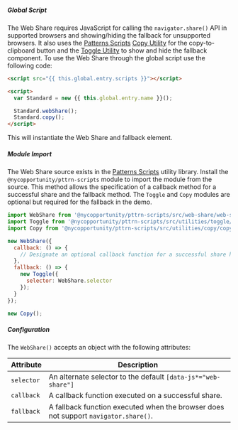 <!-- Headers start with h5 ##### -->

##### Global Script

The Web Share requires JavaScript for calling the `navigator.share()` API in supported browsers and showing/hiding the fallback for unsupported browsers. It also uses the <a href="https://github.com/CityOfNewYork/patterns-scripts/" target="_blank" rel="noopener nofollow">Patterns Scripts</a> <a href="https://github.com/CityOfNewYork/patterns-scripts/tree/main/src/copy" target="_blank" rel="noopener nofollow">Copy Utility</a> for the copy-to-clipboard button and the <a href="https://github.com/CityOfNewYork/patterns-scripts/tree/main/src/toggle" target="_blank" rel="noopener nofollow">Toggle Utility</a> to show and hide the fallback component. To use the Web Share through the global script use the following code:

```html
<script src="{{ this.global.entry.scripts }}"></script>

<script>
  var Standard = new {{ this.global.entry.name }}();

  Standard.webShare();
  Standard.copy();
</script>
```

This will instantiate the Web Share and fallback element.

##### Module Import

The Web Share source exists in the <a href="https://github.com/CityOfNewYork/patterns-scripts/" target="_blank" rel="noopener nofollow">Patterns Scripts</a> utility library. Install the `@nycopportunity/pttrn-scripts` module to import the module from the source. This method allows the specification of a callback method for a successful share and the fallback method. The `Toggle` and `Copy` modules are optional but required for the fallback in the demo.

```javascript
import WebShare from '@nycopportunity/pttrn-scripts/src/web-share/web-share';
import Toggle from '@nycopportunity/pttrn-scripts/src/utilities/toggle/toggle';
import Copy from '@nycopportunity/pttrn-scripts/src/utilities/copy/copy';

new WebShare({
  callback: () => {
    // Designate an optional callback function for a successful share here
  },
  fallback: () => {
    new Toggle({
      selector: WebShare.selector
    });
  }
});

new Copy();
```

##### Configuration

The `WebShare()` accepts an object with the following attributes:

Attribute    | Description
-------------|-
`selector`   | An alternate selector to the default `[data-js*="web-share"]`
`callback`   | A callback function executed on a successful share.
`fallback`   | A fallback function executed when the browser does not support `navigator.share()`.
